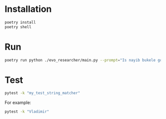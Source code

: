 # Installation

```bash
poetry install
poetry shell
```

# Run

```bash
poetry run python ./evo_researcher/main.py --prompt="Is nayib bukele going to run for president again?"
```

# Test

```bash
pytest -k "my_test_string_matcher"
```

For example:

```bash
pytest -k "Vladimir"
```